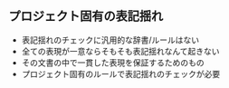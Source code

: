 ## プロジェクト固有の表記揺れ

-   表記揺れのチェックに汎用的な辞書/ルールはない
-   全ての表現が一意ならそもそも表記揺れなんて起きない
-   その文書の中で一貫した表現を保証するためのもの
-   プロジェクト固有のルールで表記揺れのチェックが必要
